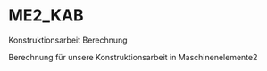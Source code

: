 # ME2_KAB
Konstruktionsarbeit Berechnung

Berechnung für unsere Konstruktionsarbeit in Maschinenelemente2
